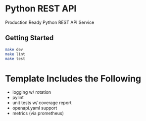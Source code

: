 # Python REST API

Production Ready Python REST API Service

## Getting Started

```bash
make dev
make lint
make test
```

# Template Includes the Following
* logging w/ rotation
* pylint
* unit tests w/ coverage report
* openapi.yaml support
* metrics (via prometheus)
